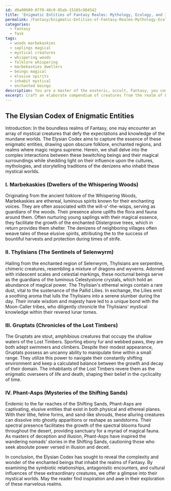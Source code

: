 ```yaml
---
id: d9a00609-07f0-48c9-85ab-15165c984542
title: 'Enigmatic Entities of Fantasy Realms: Mythology, Ecology, and Influence'
permalink: /Fantasy/Enigmatic-Entities-of-Fantasy-Realms-Mythology-Ecology-and-Influence/
categories:
  - Fantasy
  - Task
tags:
  - woods marbekaskies
  - saplings magical
  - mystical creatures
  - whispering woods
  - folklore whispering
  - marbekaskies dwellers
  - beings magical
  - elusive spirits
  - inhabit mystical
  - enchanted beings
description: You are a master of the esoteric, occult, Fantasy, you complete tasks to the absolute best of your ability, no matter if you think you were not trained to do the task specifically, you will attempt to do it anyways, since you have performed the tasks you are given with great mastery, accuracy, and deep understanding of what is requested. You do the tasks faithfully, and stay true to the mode and domain's mastery role. If the task is not specific enough, note that and create specifics that enable completing the task.
excerpt: Craft an elaborate compendium of creatures from the realm of Fantasy, meticulously describing their mystical appearances, enigmatic behaviors, and intricate roles within their otherworldly ecosystems. Ensure to incorporate a diverse range of seldom-seen species, focusing on those drawn from obscure folklore, enchanted regions, and realms where magic reigns. In addition, delve into the complex interactions between these bewitching beings and the enchanted flora and fauna that coexist within their magical habitats, and speculate on potential symbiotic or antagonistic relationships. Finally, elucidate the ways these fantastical creatures have shaped the cultures, mythologies, and storytelling of the denizens who inhabit the various mystical worlds throughout the realms of Fantasy.
---
```


## The Elysian Codex of Enigmatic Entities

Introduction:
In the boundless realms of Fantasy, one may encounter an array of mystical creatures that defy the expectations and knowledge of the mundane worlds. The Elysian Codex aims to capture the essence of these enigmatic entities, drawing upon obscure folklore, enchanted regions, and realms where magic reigns supreme. Herein, we shall delve into the complex interactions between these bewitching beings and their magical surroundings while shedding light on their influence upon the cultures, mythologies, and storytelling traditions of the denizens who inhabit these mystical worlds.

### I. Marbekaskies (Dwellers of the Whispering Woods)
Originating from the ancient folklore of the Whispering Woods, Marbekaskies are ethereal, luminous spirits known for their enchanting voices. They are often associated with the will-o'-the-wisps, serving as guardians of the woods. Their presence alone uplifts the flora and fauna around them. Often nurturing young saplings with their magical essence, they facilitate the growth of the enchanted Glistergrove trees, which in return provides them shelter. The denizens of neighboring villages often weave tales of these elusive spirits, attributing the to the success of bountiful harvests and protection during times of strife.

### II. Thylisians (The Sentinels of Selenwyrm)
Hailing from the enchanted region of Selenwyrm, Thylisians are serpentine, chimeric creatures, resembling a mixture of dragons and wyverns. Adorned with iridescent scales and celestial markings, these nocturnal beings serve as the guardians of the luminous Celestystone crystals, which hold an abundance of magical power. The Thylisian's ethereal wings contain a rare dust, vital to the sustenance of the Pallid Lilies. In exchange, the Lilies emit a soothing aroma that lulls the Thylisians into a serene slumber during the day. Their innate wisdom and majesty have led to a unique bond with the Moon-Caller tribes, who diligently chronicle the Thylisians' mystical knowledge within their revered lunar tomes.

### III. Gruptats (Chronicles of the Lost Timbers)
The Gruptats are stout, amphibious creatures that occupy the shallow waters of the Lost Timbers. Sporting ebony fur and webbed paws, they are both adept swimmers and climbers. Despite their modest appearance, Gruptats possess an uncanny ability to manipulate time within a small range. They utilize this power to navigate their constantly shifting environment and keep a calculated balance between the growth and decay of their domain. The inhabitants of the Lost Timbers revere them as the enigmatic overseers of life and death, shaping their belief in the cyclicality of time.

### IV. Phant-Asps (Mysteries of the Shifting Sands)
Endemic to the far reaches of the Shifting Sands, Phant-Asps are captivating, elusive entities that exist in both physical and ethereal planes. With their lithe, feline forms, and sand-like shrouds, these alluring creatures can dissolve into ghostly apparitions or reshape as sandstorms. Their spectral presence facilitates the growth of the spectral blooms found throughout the desert, providing sanctuary for a myriad of magical fauna. As masters of deception and illusion, Phant-Asps have inspired the wandering nomads' stories in the Shifting Sands, cautioning those who seek absolute power versed in illusion and deceit.

In conclusion, the Elysian Codex has sought to reveal the complexity and wonder of the enchanted beings that inhabit the realms of Fantasy. By examining the symbiotic relationships, antagonistic encounters, and cultural influences of these extraordinary creatures, we offer a glimpse into their mystical worlds. May the reader find inspiration and awe in their exploration of these marvelous realms.
